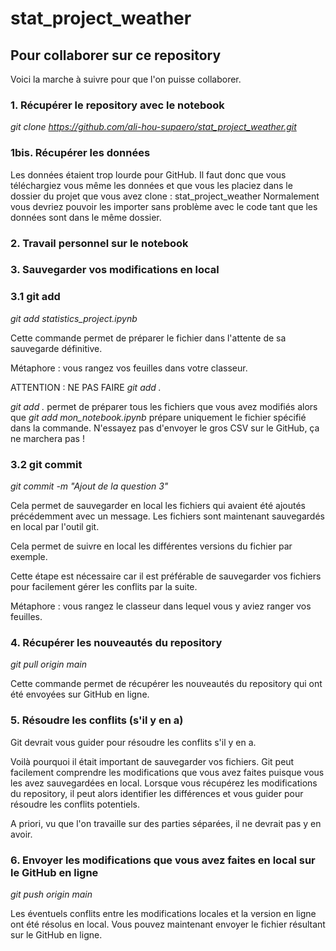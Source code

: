 # stat_project_weather

## Pour collaborer sur ce repository
Voici la marche à suivre pour que l'on puisse collaborer.

### 1. Récupérer le repository avec le notebook
*git clone https://github.com/ali-hou-supaero/stat_project_weather.git*

### 1bis. Récupérer les données
Les données étaient trop lourde pour GitHub. Il faut donc que vous téléchargiez vous même les données et que vous les placiez dans le dossier du projet que vous avez clone : stat_project_weather
Normalement vous devriez pouvoir les importer sans problème avec le code tant que les données sont dans le même dossier.

### 2. Travail personnel sur le notebook

### 3. Sauvegarder vos modifications en local

### 3.1 git add
*git add statistics_project.ipynb*

Cette commande permet de préparer le fichier dans l'attente de sa sauvegarde définitive. 

Métaphore : vous rangez vos feuilles dans votre classeur.

ATTENTION : NE PAS FAIRE *git add .*

*git add .* permet de préparer tous les fichiers que vous avez modifiés alors que *git add mon_notebook.ipynb* prépare uniquement le fichier spécifié dans la commande.
N'essayez pas d'envoyer le gros CSV sur le GitHub, ça ne marchera pas !

### 3.2 git commit
*git commit -m "Ajout de la question 3"*

Cela permet de sauvegarder en local les fichiers qui avaient été ajoutés précédemment avec un message. Les fichiers sont maintenant sauvegardés en local par l'outil git. 

Cela permet de suivre en local les différentes versions du fichier par exemple.

Cette étape est nécessaire car il est préférable de sauvegarder vos fichiers pour facilement gérer les conflits par la suite.

Métaphore : vous rangez le classeur dans lequel vous y aviez ranger vos feuilles.

### 4. Récupérer les nouveautés du repository
*git pull origin main*

Cette commande permet de récupérer les nouveautés du repository qui ont été envoyées sur GitHub en ligne.

### 5. Résoudre les conflits (s'il y en a)
Git devrait vous guider pour résoudre les conflits s'il y en a.

Voilà pourquoi il était important de sauvegarder vos fichiers. Git peut facilement comprendre les modifications que vous avez faites puisque vous les avez sauvegardées en local. Lorsque vous récupérez les modifications du repository, il peut alors identifier les différences et vous guider pour résoudre les conflits potentiels.

A priori, vu que l'on travaille sur des parties séparées, il ne devrait pas y en avoir.

### 6. Envoyer les modifications que vous avez faites en local sur le GitHub en ligne
*git push origin main*

Les éventuels conflits entre les modifications locales et la version en ligne ont été résolus en local. Vous pouvez maintenant envoyer le fichier résultant sur le GitHub en ligne.
